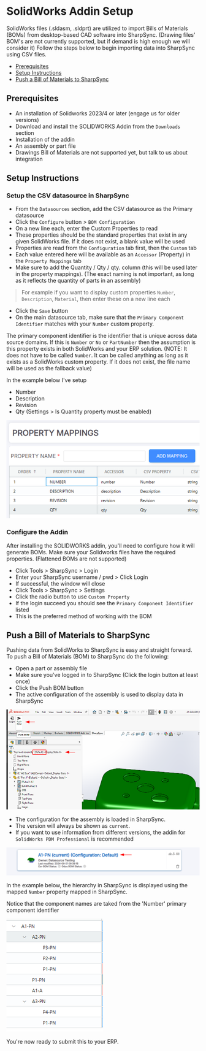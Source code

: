 # SolidWorks Addin Setup

SolidWorks files (.sldasm, .sldprt) are utilized to import Bills of Materials (BOMs) from desktop-based CAD software into SharpSync. 
(Drawing files' BOM's are not currently supported, but if demand is high enough we will consider it)
Follow the steps below to begin importing data into SharpSync using CSV files.


* [Prerequisites](#prerequisites)
* [Setup Instructions](#setup-instructions) 
* [Push a Bill of Materials to SharpSync](#push-a-bill-of-materials-to-sharpsync)

## Prerequisites

* An installation of Solidworks 2023/4 or later (engage us for older versions)
* Download and install the SOLIDWORKS Addin from the `Downloads` section
* Installation of the addin
* An assembly or part file
* Drawings Bill of Materials are not supported yet, but talk to us about integration
  
## Setup Instructions

### Setup the CSV datasource in SharpSync

* From the `Datasources` section, add the CSV datasource as the Primary datasource
* Click the `Configure` button > `BOM Configuration`
* On a new line each, enter the Custom Properties to read
* These properties should be the standard properties that exist in any given SolidWorks file. If it does not exist, a blank value will be used
* Properties are read from the `Configuration` tab first, then the `Custom` tab
* Each value entered here will be available as an `Accessor` (Property) in the `Property Mappings` tab
* Make sure to add the Quantity / Qty / qty. column (this will be used later in the property mappings).
  (The exact naming is not important, as long as it reflects the quantity of parts in an assembly)

> For example if you want to display custom properties `Number`, `Description`, `Material`, then enter these on a new line each

* Click the `Save` button
* On the main datasource tab, make sure that the `Primary Component Identifier` matches with your `Number` custom property.

The primary component identifier is the identifier that is unique across data source domains. If this is `Number` or `No` or `PartNumber` then the assumption is this property exists in both SolidWorks and your ERP solution.
(NOTE: It does not have to be called `Number`. It can be called anything as long as it exists as a SolidWorks custom property. If it does not exist, the file name will be used as the fallback value)

In the example below I've setup 
* Number 
* Description
* Revision
* Qty (Settings > Is Quantity property must be enabled)

![alt text](images/swx-property-mappings.png)

### Configure the Addin

After installing the SOLIDWORKS addin, you'll need to configure how it will generate BOMs. Make sure your Solidworks files have the required properties. (Flattened BOMs are not supported)

* Click Tools > SharpSync > Login
* Enter your SharpSync username / pwd > Click Login
* If successful, the window will close
* Click Tools > SharpSync > Settings
* Click the radio button to use `Custom Property`
* If the login succeed you should see the `Primary Component Identifier` listed
* This is the preferred method of working with the BOM  

## Push a Bill of Materials to SharpSync
  
Pushing data from SolidWorks to SharpSync is easy and straight forward. To push a Bill of Materials (BOM) to SharpSync do the following:
  
* Open a part or assembly file
* Make sure you've logged in to SharpSync (Click the login button at least once)
* Click the Push BOM button
* The active configuration of the assembly is used to display data in SharpSync

![Push the BOM from SolidWorks](images/sw-export-bom.png)

* The configuration for the assembly is loaded in SharpSync.
* The version will always be shown as `current`.
* If you want to use information from different versions, the addin for `SolidWorks PDM Professional` is recommended

![Landing page in SharpSync](images/swx-landing-page.png)

In the example below, the hierarchy in SharpSync is displayed using the mapped `Number` property mapped in SharpSync.

Notice that the component names are taked from the 'Number' primary component identifier 

![Landing page in SharpSync](images/swx-component-hierarchy.png)

You're now ready to submit this to your ERP.
